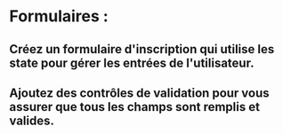 # Formulaires : 
## Créez un formulaire d'inscription qui utilise les state pour gérer les entrées de l'utilisateur. 
## Ajoutez des contrôles de validation pour vous assurer que tous les champs sont remplis et valides.